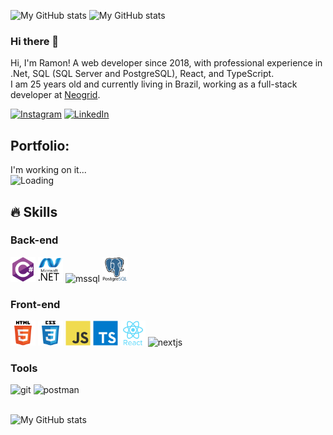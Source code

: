 <!-- GithubStats -->
![My GitHub stats](https://github-readme-streak-stats.herokuapp.com/?user=albernazramon&theme=gotham) ![My GitHub stats](https://github-readme-stats.vercel.app/api?username=albernazramon&show_icons=true&theme=gotham)

### Hi there 👋

Hi, I'm Ramon! A web developer since 2018, with professional experience in .Net, SQL (SQL Server and PostgreSQL), React, and TypeScript.
<br/>
I am 25 years old and currently living in Brazil, working as a full-stack developer at [Neogrid](https://www.neogrid.com/en).

<!-- Links -->
[![Instagram](https://img.shields.io/badge/Instagram-E4405F?style=for-the-badge&logo=instagram&logoColor=white)](https://www.instagram.com/albernazramon/)
[![LinkedIn](https://img.shields.io/badge/LinkedIn-0077B5?style=for-the-badge&logo=linkedin&logoColor=white)](https://www.linkedin.com/in/albernazramon/)


<!-- Portfolio -->
## Portfolio:
I'm working on it...
<br/>
![Loading](https://media.giphy.com/media/v1.Y2lkPTc5MGI3NjExdXdtc2lrbW12Zmg3bnQxdDJjNWx3ZzdlODBxN2M1ZHhlNDFmcWMyMSZlcD12MV9pbnRlcm5hbF9naWZfYnlfaWQmY3Q9Zw/uIJBFZoOaifHf52MER/giphy.gif)

## 🔥 Skills

<div style="flex-basis: 48%;">
  <h3>Back-end</h3>
    <img src="https://raw.githubusercontent.com/devicons/devicon/master/icons/csharp/csharp-original.svg" alt="csharp" width="40" height="40"/>
    <img src="https://raw.githubusercontent.com/devicons/devicon/master/icons/dot-net/dot-net-original-wordmark.svg" alt="dotnet" width="40" height="40"/>
    <img src="https://www.svgrepo.com/show/303229/microsoft-sql-server-logo.svg" alt="mssql" width="40" height="40"/> 
    <img src="https://raw.githubusercontent.com/devicons/devicon/master/icons/postgresql/postgresql-original-wordmark.svg" alt="postgresql" width="40" height="40"/> 
</div>

<div style="flex-basis: 48%;">
  <h3>Front-end</h3>
    <img src="https://raw.githubusercontent.com/devicons/devicon/master/icons/html5/html5-original-wordmark.svg" alt="html5" width="40" height="40"/>       
    <img src="https://raw.githubusercontent.com/devicons/devicon/master/icons/css3/css3-original-wordmark.svg" alt="css3" width="40" height="40"/>
    <img src="https://raw.githubusercontent.com/devicons/devicon/master/icons/javascript/javascript-original.svg" alt="javascript" width="40" height="40"/>
    <img src="https://raw.githubusercontent.com/devicons/devicon/master/icons/typescript/typescript-original.svg" alt="typescript" width="40" height="40"/>    
    <img src="https://raw.githubusercontent.com/devicons/devicon/master/icons/react/react-original-wordmark.svg" alt="react" width="40" height="40"/>   
    <img src="https://cdn.worldvectorlogo.com/logos/nextjs-2.svg" alt="nextjs" width="40" height="40"/> 
</div>

<div style="flex-basis: 48%;">
  <h3>Tools</h3>
    <img src="https://www.vectorlogo.zone/logos/git-scm/git-scm-icon.svg" alt="git" width="40" height="40"/>       
    <img src="https://www.vectorlogo.zone/logos/getpostman/getpostman-icon.svg" alt="postman" width="40" height="40"/> 
</div>

<br />

![My GitHub stats](https://github-readme-stats.vercel.app/api/top-langs?username=albernazramon&show_icons=true&locale=en&layout=compact&theme=gotham)
